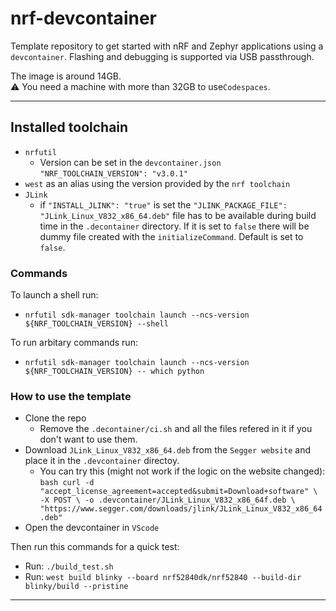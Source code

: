 # nrf-devcontainer

Template repository to get started with nRF and Zephyr applications using a `devcontainer`.
Flashing and debugging is supported via USB passthrough.

The image is around 14GB.<br>
⚠️ You need a machine with more than 32GB to use`Codespaces`.

---

## Installed toolchain

- `nrfutil`
  - Version can be set in the `devcontainer.json`
    `"NRF_TOOLCHAIN_VERSION": "v3.0.1"`
- `west` as an alias using the version provided by the `nrf toolchain`
- `JLink`
  - if `"INSTALL_JLINK": "true"` is set the `"JLINK_PACKAGE_FILE": "JLink_Linux_V832_x86_64.deb"`
file has to be
available during build time in the `.decontainer` directory. If it is set to `false`
there will be dummy file created with the `initializeCommand`. Default is set to `false`.

### Commands

To launch a shell run:

- `nrfutil sdk-manager toolchain launch --ncs-version ${NRF_TOOLCHAIN_VERSION} --shell`

To run arbitary commands run:

- `nrfutil sdk-manager toolchain launch --ncs-version ${NRF_TOOLCHAIN_VERSION} -- which python`

### How to use the template

- Clone the repo
  - Remove the `.decontainer/ci.sh` and all the files refered in it if you don't want to use them.
- Download `JLink_Linux_V832_x86_64.deb` from the `Segger website` and place it in the `.devcontainer`
 directoy.
  - You can try this (might not work if the logic on the website changed):
        ```bash
        curl -d "accept_license_agreement=accepted&submit=Download+software" \
        -X POST \
        -o .devcontainer/JLink_Linux_V832_x86_64f.deb \
        "https://www.segger.com/downloads/jlink/JLink_Linux_V832_x86_64.deb"
        ```
- Open the devcontainer in `VScode`

Then run this commands for a quick test:

- Run: `./build_test.sh`
- Run: `west build blinky --board nrf52840dk/nrf52840 --build-dir blinky/build --pristine`

---
